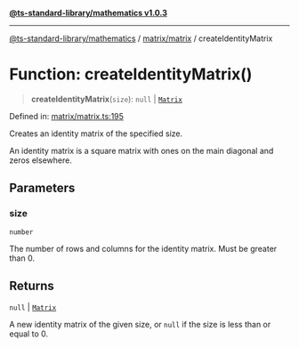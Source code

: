 [**@ts-standard-library/mathematics v1.0.3**](../../../README.md)

***

[@ts-standard-library/mathematics](../../../README.md) / [matrix/matrix](../README.md) / createIdentityMatrix

# Function: createIdentityMatrix()

> **createIdentityMatrix**(`size`): `null` \| [`Matrix`](../type-aliases/Matrix.md)

Defined in: [matrix/matrix.ts:195](https://github.com/gabaudette/ts-stdlib/blob/be448e6a9d9c20c6c2f27f6550ce4e65fc8c9b89/packages/mathematics/src/matrix/matrix.ts#L195)

Creates an identity matrix of the specified size.

An identity matrix is a square matrix with ones on the main diagonal and zeros elsewhere.

## Parameters

### size

`number`

The number of rows and columns for the identity matrix. Must be greater than 0.

## Returns

`null` \| [`Matrix`](../type-aliases/Matrix.md)

A new identity matrix of the given size, or `null` if the size is less than or equal to 0.
